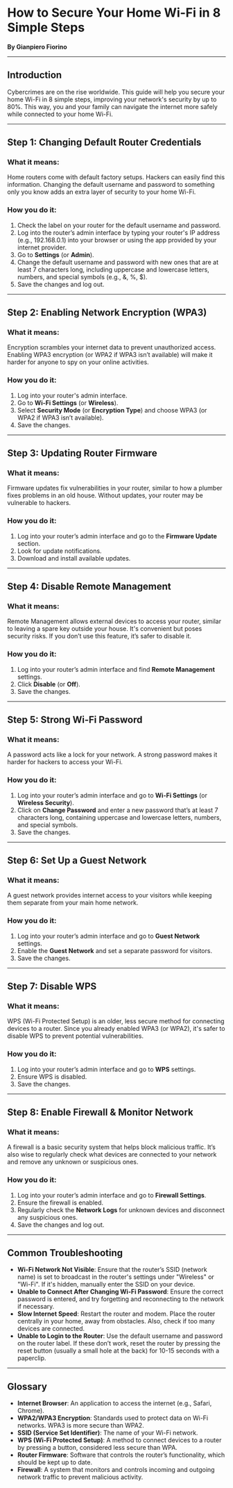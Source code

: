 # How to Secure Your Home Wi-Fi in 8 Simple Steps

**By Gianpiero Fiorino**

---

## Introduction

Cybercrimes are on the rise worldwide. This guide will help you secure your home Wi-Fi in 8 simple steps, improving your network's security by up to 80%. This way, you and your family can navigate the internet more safely while connected to your home Wi-Fi.

---

## Step 1: Changing Default Router Credentials

### What it means:
Home routers come with default factory setups. Hackers can easily find this information. Changing the default username and password to something only you know adds an extra layer of security to your home Wi-Fi.

### How you do it:
1. Check the label on your router for the default username and password.
2. Log into the router’s admin interface by typing your router's IP address (e.g., 192.168.0.1) into your browser or using the app provided by your internet provider.
3. Go to **Settings** (or **Admin**).
4. Change the default username and password with new ones that are at least 7 characters long, including uppercase and lowercase letters, numbers, and special symbols (e.g., &, %, $).
5. Save the changes and log out.

---

## Step 2: Enabling Network Encryption (WPA3)

### What it means:
Encryption scrambles your internet data to prevent unauthorized access. Enabling WPA3 encryption (or WPA2 if WPA3 isn’t available) will make it harder for anyone to spy on your online activities.

### How you do it:
1. Log into your router's admin interface.
2. Go to **Wi-Fi Settings** (or **Wireless**).
3. Select **Security Mode** (or **Encryption Type**) and choose WPA3 (or WPA2 if WPA3 isn’t available).
4. Save the changes.

---

## Step 3: Updating Router Firmware

### What it means:
Firmware updates fix vulnerabilities in your router, similar to how a plumber fixes problems in an old house. Without updates, your router may be vulnerable to hackers.

### How you do it:
1. Log into your router’s admin interface and go to the **Firmware Update** section.
2. Look for update notifications.
3. Download and install available updates.

---

## Step 4: Disable Remote Management

### What it means:
Remote Management allows external devices to access your router, similar to leaving a spare key outside your house. It's convenient but poses security risks. If you don’t use this feature, it’s safer to disable it.

### How you do it:
1. Log into your router’s admin interface and find **Remote Management** settings.
2. Click **Disable** (or **Off**).
3. Save the changes.

---

## Step 5: Strong Wi-Fi Password

### What it means:
A password acts like a lock for your network. A strong password makes it harder for hackers to access your Wi-Fi.

### How you do it:
1. Log into your router’s admin interface and go to **Wi-Fi Settings** (or **Wireless Security**).
2. Click on **Change Password** and enter a new password that’s at least 7 characters long, containing uppercase and lowercase letters, numbers, and special symbols.
3. Save the changes.

---

## Step 6: Set Up a Guest Network

### What it means:
A guest network provides internet access to your visitors while keeping them separate from your main home network.

### How you do it:
1. Log into your router’s admin interface and go to **Guest Network** settings.
2. Enable the **Guest Network** and set a separate password for visitors.
3. Save the changes.

---

## Step 7: Disable WPS

### What it means:
WPS (Wi-Fi Protected Setup) is an older, less secure method for connecting devices to a router. Since you already enabled WPA3 (or WPA2), it's safer to disable WPS to prevent potential vulnerabilities.

### How you do it:
1. Log into your router’s admin interface and go to **WPS** settings.
2. Ensure WPS is disabled.
3. Save the changes.

---

## Step 8: Enable Firewall & Monitor Network

### What it means:
A firewall is a basic security system that helps block malicious traffic. It’s also wise to regularly check what devices are connected to your network and remove any unknown or suspicious ones.

### How you do it:
1. Log into your router’s admin interface and go to **Firewall Settings**.
2. Ensure the firewall is enabled.
3. Regularly check the **Network Logs** for unknown devices and disconnect any suspicious ones.
4. Save the changes and log out.

---

## Common Troubleshooting

- **Wi-Fi Network Not Visible**: Ensure that the router’s SSID (network name) is set to broadcast in the router's settings under "Wireless" or "Wi-Fi". If it's hidden, manually enter the SSID on your device.
- **Unable to Connect After Changing Wi-Fi Password**: Ensure the correct password is entered, and try forgetting and reconnecting to the network if necessary.
- **Slow Internet Speed**: Restart the router and modem. Place the router centrally in your home, away from obstacles. Also, check if too many devices are connected.
- **Unable to Login to the Router**: Use the default username and password on the router label. If these don’t work, reset the router by pressing the reset button (usually a small hole at the back) for 10-15 seconds with a paperclip.

---

## Glossary

- **Internet Browser**: An application to access the internet (e.g., Safari, Chrome).
- **WPA2/WPA3 Encryption**: Standards used to protect data on Wi-Fi networks. WPA3 is more secure than WPA2.
- **SSID (Service Set Identifier)**: The name of your Wi-Fi network.
- **WPS (Wi-Fi Protected Setup)**: A method to connect devices to a router by pressing a button, considered less secure than WPA.
- **Router Firmware**: Software that controls the router’s functionality, which should be kept up to date.
- **Firewall**: A system that monitors and controls incoming and outgoing network traffic to prevent malicious activity.

